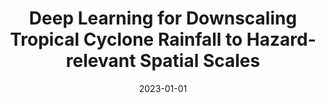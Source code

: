 ---
title: "Deep Learning for Downscaling Tropical Cyclone Rainfall to Hazard-relevant Spatial Scales"
collection: publications
category: publications
permalink: /publication/2023-01-01-deep-vosper
excerpt: 'This paper presents deep learning methods for downscaling tropical cyclone rainfall predictions.'
date: 2023-01-01
venue: 'Journal of Geophysical Research: Atmospheres'
paperurl: 'http://academicpages.github.io/files/deep_vosper_2023.pdf'
citation: 'Vosper E, Watson P, Harris L, McRae A, Santos-Rodriguez R, Aitchison L, Mitchell D. (2023). &quot;Deep Learning for Downscaling Tropical Cyclone Rainfall to Hazard-relevant Spatial Scales.&quot; <i>Journal of Geophysical Research: Atmospheres</i>.'
--- 